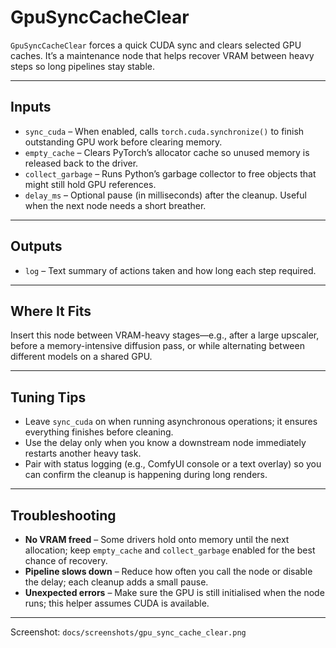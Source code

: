 # GpuSyncCacheClear

`GpuSyncCacheClear` forces a quick CUDA sync and clears selected GPU caches. It’s a maintenance node that helps recover VRAM between heavy steps so long pipelines stay stable.

---

## Inputs
- `sync_cuda` – When enabled, calls `torch.cuda.synchronize()` to finish outstanding GPU work before clearing memory.
- `empty_cache` – Clears PyTorch’s allocator cache so unused memory is released back to the driver.
- `collect_garbage` – Runs Python’s garbage collector to free objects that might still hold GPU references.
- `delay_ms` – Optional pause (in milliseconds) after the cleanup. Useful when the next node needs a short breather.

---

## Outputs
- `log` – Text summary of actions taken and how long each step required.

---

## Where It Fits

Insert this node between VRAM-heavy stages—e.g., after a large upscaler, before a memory-intensive diffusion pass, or while alternating between different models on a shared GPU.

---

## Tuning Tips

- Leave `sync_cuda` on when running asynchronous operations; it ensures everything finishes before cleaning.
- Use the delay only when you know a downstream node immediately restarts another heavy task.
- Pair with status logging (e.g., ComfyUI console or a text overlay) so you can confirm the cleanup is happening during long renders.

---

## Troubleshooting

- **No VRAM freed** – Some drivers hold onto memory until the next allocation; keep `empty_cache` and `collect_garbage` enabled for the best chance of recovery.
- **Pipeline slows down** – Reduce how often you call the node or disable the delay; each cleanup adds a small pause.
- **Unexpected errors** – Make sure the GPU is still initialised when the node runs; this helper assumes CUDA is available.

---

Screenshot: `docs/screenshots/gpu_sync_cache_clear.png`
